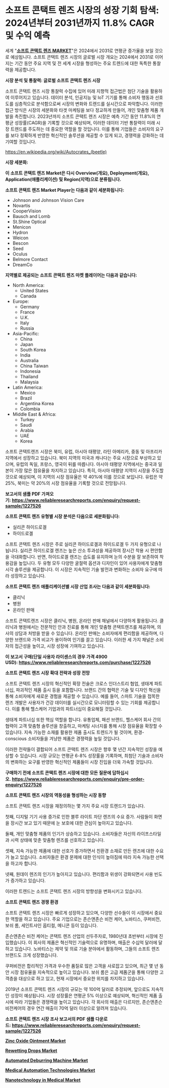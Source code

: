 <p><h1>소프트 콘택트 렌즈 시장의 성장 기회 탐색: 2024년부터 2031년까지 11.8% CAGR 및 수익 예측</h1></p><p>세계 "<strong><a href="https://www.reliableresearchreports.com/soft-contact-lenses-r1227526?utm_campaign=106&utm_medium=8&utm_source=Github&utm_content=ia&utm_term=22112024&utm_id=soft-contact-lenses">소프트 콘택트 렌즈 MARKET</a></strong>"은 2024에서 2031로 연평균 증가율을 보일 것으로 예상됩니다. 소프트 콘택트 렌즈 시장의 글로벌 시장 개요는 2024에서 2031로 이어지는 기간 동안 주요 지역 및 전 세계 시장을 형성하는 주요 트렌드에 대한 독특한 통찰력을 제공합니다.</p>
<p><strong>시장 분석 및 통찰력: 글로벌 소프트 콘택트 렌즈 시장</strong></p>
<p><p>소프트 콘택트 렌즈 시장 통찰력 수집에 있어 미래 지향적 접근법은 첨단 기술을 활용하여 이루어지고 있습니다. 데이터 분석, 인공지능 및 IoT 기기를 통해 소비자 행동과 선호도를 심층적으로 분석함으로써 시장의 변화와 트렌드를 실시간으로 파악합니다. 이러한 접근 방식은 시장의 세분화와 타겟 마케팅을 보다 정교하게 만들어, 개인 맞춤형 제품 개발을 촉진합니다. 2023년까지 소프트 콘택트 렌즈 시장은 예측 기간 동안 11.8%의 연평균 성장률(CAGR)을 기록할 것으로 예상되며, 이러한 데이터 기반 통찰력이 미래 시장 트렌드를 주도하는 데 중요한 역할을 할 것입니다. 이를 통해 기업들은 소비자의 요구를 보다 정확하게 반영한 혁신적인 솔루션을 제공할 수 있게 되고, 경쟁력을 강화하는 데 기여할 것입니다.</p></p>
<p><a href="%7CAUTHORITHY_DOMAIN_URL%7C?utm_campaign=106&utm_medium=8&utm_source=Github&utm_content=ia&utm_term=22112024&utm_id=soft-contact-lenses">https://en.wikipedia.org/wiki/Autocrates_(beetle)</a></p>
<p><strong>시장 세분화:</strong></p>
<p><strong>이 소프트 콘택트 렌즈 Market은 다시 Overview(개요), Deployment(개요), Application(애플리케이션) 및 Region(지역)으로 분류됩니다.</strong></p>
<p><strong>소프트 콘택트 렌즈 Market Player는 다음과 같이 세분화됩니다:</strong></p>
<p><ul><li>Johnson and Johnson Vision Care</li><li>Novartis</li><li>CooperVision</li><li>Bausch and Lomb</li><li>St.Shine Optical</li><li>Menicon</li><li>Hydron</li><li>Weicon</li><li>Bescon</li><li>Seed</li><li>Oculus</li><li>Belmore Contact</li><li>DreamCo</li></ul></p>
<p><strong>지역별로 제공되는 소프트 콘택트 렌즈 마켓 플레이어는 다음과 같습니다:</strong></p>
<p><ul>
    <li>
        North America:
        <ul>
            <li>United States</li>
            <li>Canada</li>
        </ul>
    </li>
    <li>
        Europe:
        <ul>
            <li>Germany</li>
            <li>France</li>
            <li>U.K.</li>
            <li>Italy</li>
            <li>Russia</li>
        </ul>
    </li>
    <li>
        Asia-Pacific:
        <ul>
            <li>China</li>
            <li>Japan</li>
            <li>South Korea</li>
            <li>India</li>
            <li>Australia</li>
            <li>China Taiwan</li>
            <li>Indonesia</li>
            <li>Thailand</li>
            <li>Malaysia</li>
        </ul>
    </li>
    <li>
        Latin America:
        <ul>
            <li>Mexico</li>
            <li>Brazil</li>
            <li>Argentina Korea</li>
            <li>Colombia</li>
        </ul>
    </li>
    <li>
        Middle East & Africa:
        <ul>
            <li>Turkey</li>
            <li>Saudi</li>
            <li>Arabia</li>
            <li>UAE</li>
            <li>Korea</li>
        </ul>
    </li>
    </ul></p>
<p><p>소프트 콘택트렌즈 시장은 북미, 유럽, 아시아 태평양, 라틴 아메리카, 중동 및 아프리카 지역에서 성장하고 있습니다. 북미 지역의 미국과 캐나다는 주요 시장으로 부상하고 있으며, 유럽의 독일, 프랑스, 영국이 뒤를 따릅니다. 아시아 태평양 지역에서는 중국과 일본이 가장 많은 점유율을 차지하고 있습니다. 특히, 아시아 태평양 지역이 시장을 주도할 것으로 예상되며, 이 지역의 시장 점유율은 약 40%에 이를 것으로 보입니다. 유럽은 약 25%, 북미는 약 20%의 시장 점유율을 기록할 것으로 전망됩니다.</p></p>
<p><strong>보고서의 샘플 PDF 가져오기:&nbsp;<a href="https://www.reliableresearchreports.com/enquiry/request-sample/1227526?utm_campaign=106&utm_medium=8&utm_source=Github&utm_content=ia&utm_term=22112024&utm_id=soft-contact-lenses">https://www.reliableresearchreports.com/enquiry/request-sample/1227526</a></strong></p>
<p><strong>소프트 콘택트 렌즈 유형별 시장 분석은 다음으로 세분화됩니다:</strong></p>
<p><ul><li>실리콘 하이드로겔</li><li>하이드로겔</li></ul></p>
<p><p>소프트 콘택트 렌즈 시장은 주로 실리콘 하이드로겔과 하이드로겔 두 가지 유형으로 나뉩니다. 실리콘 하이드로겔 렌즈는 높은 산소 투과성을 제공하여 장시간 착용 시 편안함을 극대화합니다. 반면, 하이드로겔 렌즈는 습도를 유지하며 눈의 수분을 잘 보존하여 착용감을 높입니다. 두 유형 모두 다양한 굴절력 옵션과 디자인이 있어 사용자에게 맞춤형 시각 솔루션을 제공합니다. 이 시장은 지속적인 기술 발전과 변화하는 소비자 요구에 따라 성장하고 있습니다.</p></p>
<p><strong>소프트 콘택트 렌즈 애플리케이션별 시장 산업 조사는 다음과 같이 세분화됩니다:</strong></p>
<p><ul><li>클리닉</li><li>병원</li><li>온라인 판매</li></ul></p>
<p><p>소프트 콘택트렌즈 시장은 클리닉, 병원, 온라인 판매 채널에서 다양하게 활용됩니다. 클리닉과 병원에서는 전문적인 안과 진료를 통해 개인 맞춤형 콘택트렌즈를 제공하며, 의사의 상담과 처방을 받을 수 있습니다. 온라인 판매는 소비자에게 편리함을 제공하며, 다양한 브랜드와 가격 비교가 용이하여 인기를 끌고 있습니다. 이러한 세 가지 채널은 소비자의 접근성을 높이고, 시장 성장에 기여하고 있습니다.</p></p>
<p><strong>이 보고서 구매(단일 사용자 라이센스의 경우 가격 4900 USD):&nbsp;<a href="https://www.reliableresearchreports.com/purchase/1227526?utm_campaign=106&utm_medium=8&utm_source=Github&utm_content=ia&utm_term=22112024&utm_id=soft-contact-lenses">https://www.reliableresearchreports.com/purchase/1227526</a></strong></p>
<p><strong>소프트 콘택트 렌즈 시장 확대 전략과 성장 전망</strong></p>
<p><p>소프트 콘택트 렌즈 시장의 혁신적인 확장 전술은 크로스 인더스트리 협업, 생태계 파트너십, 파괴적인 제품 출시 등을 포함합니다. 브랜드 간의 협력은 기술 및 디자인 혁신을 통해 소비자에게 새로운 경험을 제공할 수 있습니다. 예를 들어, 스마트 기술을 접목한 렌즈 개발은 사용자가 건강 데이터를 실시간으로 모니터링할 수 있는 기회를 제공합니다. 이를 통해 헬스케어 기업과의 파트너십이 중요해질 것입니다.</p><p>생태계 파트너십 또한 핵심 역할을 합니다. 유통업체, 패션 브랜드, 헬스케어 회사 간의 협력이 고객 맞춤형 솔루션을 창출하고, 마케팅 시너지를 통해 시장 점유율을 확장할 수 있습니다. 지속 가능한 소재를 활용한 제품 출시도 트렌드가 될 것이며, 환경-conscious 소비자들을 겨냥한 제품은 경쟁력을 높일 것입니다.</p><p>이러한 전략들이 결합되어 소프트 콘택트 렌즈 시장은 향후 몇 년간 지속적인 성장을 예상할 수 있습니다. 시장 규모는 연평균 6-8% 성장률을 기록하며, 최첨단 기술과 소비자의 변화하는 요구를 반영한 혁신적인 제품들이 시장 진입을 더욱 가속할 것입니다.</p></p>
<p><strong>구매하기 전에 소프트 콘택트 렌즈 시장에 대한 모든 질문에 답하십시오.&nbsp;<a href="https://www.reliableresearchreports.com/enquiry/pre-order-enquiry/1227526?utm_campaign=106&utm_medium=8&utm_source=Github&utm_content=ia&utm_term=22112024&utm_id=soft-contact-lenses">https://www.reliableresearchreports.com/enquiry/pre-order-enquiry/1227526</a></strong><strong></strong></p>
<p><strong>소프트 콘택트 렌즈 시장의 역동성을 형성하는 시장 동향</strong></p>
<p><p>소프트 콘택트 렌즈 시장을 재정의하는 몇 가지 주요 시장 트렌드가 있습니다.</p><p>첫째, 디지털 기기 사용 증가로 인한 블루 라이트 차단 렌즈의 수요 증가. 사람들이 화면을 장시간 보고 있기 때문에 눈 보호에 대한 관심이 높아지고 있습니다.</p><p>둘째, 개인 맞춤형 제품의 인기가 상승하고 있습니다. 소비자들은 자신의 라이프스타일과 시력 상태에 맞춘 맞춤형 렌즈를 선호하고 있습니다.</p><p>셋째, 지속 가능한 제품에 대한 선호가 증가하면서 친환경 소재로 만든 렌즈에 대한 수요가 늘고 있습니다. 소비자들은 환경 문제에 대한 인식이 높아짐에 따라 지속 가능한 선택을 하고자 합니다.</p><p>넷째, 원데이 렌즈의 인기가 높아지고 있습니다. 편리함과 위생이 강화되면서 사용 빈도가 증가하고 있습니다. </p><p>이러한 트렌드는 소프트 콘택트 렌즈 시장의 방향성을 변화시키고 있습니다.</p></p>
<p><strong>소프트 콘택트 렌즈 경쟁 환경</strong></p>
<p><p>소프트 콘택트 렌즈 시장은 빠르게 성장하고 있으며, 다양한 선수들이 이 시장에서 중요한 역할을 하고 있습니다. 주요 기업으로는 존슨앤존슨 비전 케어, 노바티스, 쿠퍼비전, 보쉬 롬, 세인트샤인 옵티컬, 메니콘 등이 있습니다.</p><p>존슨앤존슨 비전 케어는 콘택트 렌즈 산업의 선두주자로, 1980년대 초반부터 시장에 진입했습니다. 이 회사의 제품은 혁신적인 기술력으로 유명하며, 매출은 수십억 달러에 달하고 있습니다. 노바티스는 제약 및 의료 기술 분야에서 활동하며, 그들의 소프트 렌즈 브랜드도 크게 성장했습니다.</p><p>쿠퍼비전은 합리적인 가격과 우수한 품질로 많은 고객을 사로잡고 있으며, 최근 몇 년 동안 시장 점유율을 지속적으로 높이고 있습니다. 보쉬 롬은 고급 제품군을 통해 다양한 고객층을 대상으로 하고 있고, 현재 시장에서 중요한 위치를 차지하고 있습니다. </p><p>2019년 소프트 콘택트 렌즈 시장의 규모는 약 100억 달러로 추정되며, 앞으로도 지속적인 성장이 예상됩니다. 시장 성장률은 연평균 5% 이상으로 예상되며, 혁신적인 제품 출시에 따라 기업들은 경쟁력을 높이고 있습니다. 각 회사의 매출은 다르지만, 존슨앤존슨비전케어의 경우 연간 매출이 70억 달러 이상으로 알려져 있습니다.</p></p>
<p><strong>소프트 콘택트 렌즈 시장 조사 보고서의 PDF 샘플 다운로드:&nbsp;<a href="https://www.reliableresearchreports.com/enquiry/request-sample/1227526?utm_campaign=106&utm_medium=8&utm_source=Github&utm_content=ia&utm_term=22112024&utm_id=soft-contact-lenses">https://www.reliableresearchreports.com/enquiry/request-sample/1227526</a></strong></p>
<p><strong><p><a href="https://issuu.com/reportprime-2/docs/zinc-oxide-ointment-market-size-203_a432ccbc51ee3b?utm_campaign=106&utm_medium=8&utm_source=Github&utm_content=ia&utm_term=22112024&utm_id=soft-contact-lenses">Zinc Oxide Ointment Market</a></p><p><a href="https://issuu.com/reportprime-2/docs/rewetting-drops-market-size-2030.pp_4e560f977956cf?utm_campaign=106&utm_medium=8&utm_source=Github&utm_content=ia&utm_term=22112024&utm_id=soft-contact-lenses">Rewetting Drops Market</a></p><p><a href="https://github.com/julyju69/Market-Research-Report-List-5/blob/main/automated-deburring-machine-market.md?utm_campaign=106&utm_medium=8&utm_source=Github&utm_content=ia&utm_term=22112024&utm_id=soft-contact-lenses">Automated Deburring Machine Market</a></p><p><a href="https://www.linkedin.com/pulse/medical-automation-technologies-market-segmentation-in-depth-2baae?utm_campaign=106&utm_medium=8&utm_source=Github&utm_content=ia&utm_term=22112024&utm_id=soft-contact-lenses">Medical Automation Technologies Market</a></p><p><a href="https://www.linkedin.com/pulse/comprehensive-analysis-nanotechnology-medical-market-1yrhe?utm_campaign=106&utm_medium=8&utm_source=Github&utm_content=ia&utm_term=22112024&utm_id=soft-contact-lenses">Nanotechnology in Medical Market</a></p></strong></p>